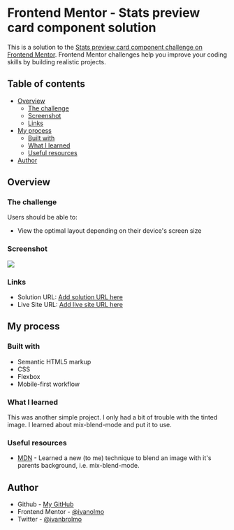 # Frontend Mentor - Stats preview card component solution

This is a solution to the [Stats preview card component challenge on Frontend Mentor](https://www.frontendmentor.io/challenges/stats-preview-card-component-8JqbgoU62). Frontend Mentor challenges help you improve your coding skills by building realistic projects.

## Table of contents

- [Overview](#overview)
  - [The challenge](#the-challenge)
  - [Screenshot](#screenshot)
  - [Links](#links)
- [My process](#my-process)
  - [Built with](#built-with)
  - [What I learned](#what-i-learned)
  - [Useful resources](#useful-resources)
- [Author](#author)

## Overview

### The challenge

Users should be able to:

- View the optimal layout depending on their device's screen size

### Screenshot

![](./screenshot.jpg)

### Links

- Solution URL: [Add solution URL here](https://your-solution-url.com)
- Live Site URL: [Add live site URL here](https://your-live-site-url.com)

## My process

### Built with

- Semantic HTML5 markup
- CSS
- Flexbox
- Mobile-first workflow

### What I learned

This was another simple project. I only had a bit of trouble with the tinted image. I learned about mix-blend-mode and put it to use.

### Useful resources

- [MDN](https://developer.mozilla.org/en-US/docs/Web/CSS/mix-blend-mode) - Learned a new (to me) technique to blend an image with it's parents background, i.e. mix-blend-mode.

## Author

- Github - [My GitHub](https://www.github.com/ivanolmo)
- Frontend Mentor - [@ivanolmo](https://www.frontendmentor.io/profile/ivanolmo)
- Twitter - [@ivanbrolmo](https://www.twitter.com/ivanbrolmo)
